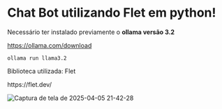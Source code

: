<h1>Chat Bot utilizando Flet em python!</h1>
<p>Necessário ter instalado previamente o <b>ollama versão 3.2</b></p>

https://ollama.com/download

```
ollama run llama3.2
```
<p>Biblioteca utilizada: Flet</p>
https://flet.dev/

![Captura de tela de 2025-04-05 21-42-28](https://github.com/user-attachments/assets/9411387c-35b3-49d4-a1f7-f584f9c4ad5b)
